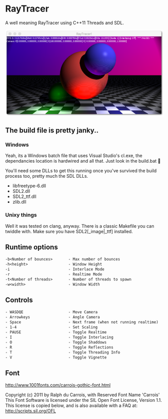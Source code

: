 # RayTracer

A well meaning RayTracer using C++11 Threads and SDL.

![Raytraced balls... ofcourse](screenshot.png)

## The build file is pretty janky..

### Windows
Yeah, its a Windows batch file that uses Visual Studio's cl.exe,
the dependancies location is hardwired and all that. Just look in the
build.bat :poop:

You'll need some DLLs to get this running once you've survived the build process too,
pretty much the SDL DLLs.

- libfreetype-6.dll
- SDL2.dll
- SDL2_ttf.dll
- zlib.dll

### Unixy things
Well it was tested on clang, anyway. There is a classic Makefile you
can twiddle with. Make sure you have SDL2[_image|_ttf] installed.

## Runtime options
```
-b<Number of bounces>       - Max number of bounces
-h<height>                  - Window Height
-i                          - Interlace Mode
-r                          - Realtime Mode
-t<Number of threads>       - Number of threads to spawn
-w<width>                   - Window Width
```

## Controls

```
- WASDQE        			- Move Camera
- Arrowkeys     			- Angle Camera
- Space         			- Next frame (when not running realtime)
- 1-4           			- Set Scaling
- PAUSE         			- Toggle Realtime
- I             			- Toggle Interlacing
- O             			- Toggle Shaddows
- R             			- Toggle Reflections
- T             			- Toggle Threading Info
- V             			- Toggle Vignette
```

## Font

http://www.1001fonts.com/carrois-gothic-font.html

Copyright (c) 2011 by Ralph du Carrois, with Reserved Font Name 'Carrois'
This Font Software is licensed under the SIL Open Font License, Version 1.1.
This license is copied below, and is also available with a FAQ at:
http://scripts.sil.org/OFL
